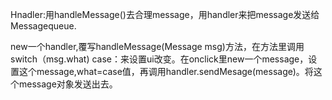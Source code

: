 Hnadler:用handleMessage()去合理message，用handler来把message发送给Messagequeue.

new一个handler,覆写handleMessage(Message msg)方法，在方法里调用switch（msg.what) case：来设置ui改变。在onclick里new一个message，设置这个message,what=case值，再调用handler.sendMesage(message)。将这个message对象发送出去。